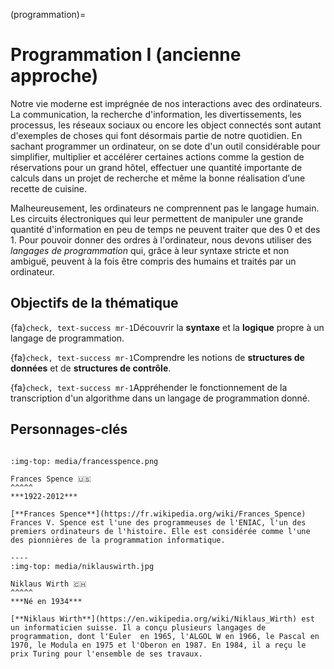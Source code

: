 (programmation)=
# Programmation I (ancienne approche)


Notre vie moderne est imprégnée de nos interactions avec des ordinateurs. La communication, la recherche d'information, les divertissements, les processus, les réseaux sociaux ou encore les object connectés sont autant d'exemples de choses qui font désormais partie de notre quotidien. En sachant programmer un ordinateur, on se dote d'un outil considérable pour simplifier, multiplier et accélérer certaines actions comme la gestion de réservations pour un grand hôtel, effectuer une quantité importante de calculs dans un projet de recherche et même la bonne réalisation d’une recette de cuisine. 
 
Malheureusement, les ordinateurs ne comprennent pas le langage humain. Les circuits électroniques qui leur permettent de manipuler une grande quantité d'information en peu de temps ne peuvent traiter que des 0 et des 1. Pour pouvoir donner des ordres à l'ordinateur, nous devons utiliser des _langages de programmation_ qui, grâce à leur syntaxe stricte et non ambiguë, peuvent à la fois être compris des humains et traités par un ordinateur.

<!-- 
## Contenu de la thématique

```{tableofcontents}
``` 
-->

## Objectifs de la thématique

{fa}`check, text-success mr-1`Découvrir la **syntaxe** et la **logique** propre à un langage de programmation. 

{fa}`check, text-success mr-1`Comprendre les notions de **structures de données** et de **structures de contrôle**.

{fa}`check, text-success mr-1`Appréhender le fonctionnement de la transcription d'un algorithme dans un langage de programmation donné.

## Personnages-clés

````{panels}

:img-top: media/francesspence.png

Frances Spence 🇺🇸
^^^^^
***1922-2012***

[**Frances Spence**](https://fr.wikipedia.org/wiki/Frances_Spence) Frances V. Spence est l'une des programmeuses de l'ENIAC, l'un des premiers ordinateurs de l'histoire. Elle est considérée comme l'une des pionnières de la programmation informatique.

----
:img-top: media/niklauswirth.jpg

Niklaus Wirth 🇨🇭
^^^^^
***Né en 1934***

[**Niklaus Wirth**](https://en.wikipedia.org/wiki/Niklaus_Wirth) est un informaticien suisse. Il a conçu plusieurs langages de programmation, dont l'Euler  en 1965, l'ALGOL W en 1966, le Pascal en 1970, le Modula en 1975 et l'Oberon en 1987. En 1984, il a reçu le prix Turing pour l'ensemble de ses travaux.  
````